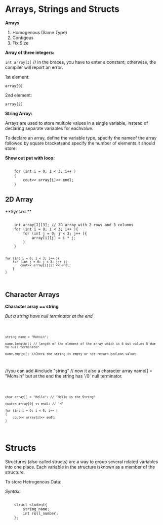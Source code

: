 # Arrays, Strings and Structs #

**Arrays**

1. Homogenous (Same Type)
2. Contigous  
3. Fix Size


**Array of three integers:**

<code>int array[3]</code> // In the braces, you have to enter a constant; otherwise, the compiler will report an error.

1st element:

<code>array[0]</code>

2nd element:

<code>array[2]</code>

**String Array:**


Arrays are used to store multiple values in a single variable, instead of declaring separate variables for eachvalue.

To declare an array, define the variable type, specify the nameof the array followed by square bracketsand specify the number of elements it should store:

**Show out put with loop:**

<code>
    for (int i = 0; i < 3; i++ )
    {
        cout<< array[i]<< endl;
    }
</code>

## 2D Array ##

**Syntax: **

<code>
    int array[2][3]; // 2D array with 2 rows and 3 columns
    for (int i = 0; i < 3; i++ ){
        for (int j = 0; j < 3; j++ ){
            array[i][j] = i * j;
        }
    }
    
    for (int i = 0; i < 3; i++ ){
        for (int j = 0; j < 3; j++ ){
            cout<< array[i][j] << endl;
        }
    }
</code>


## Character Arrays ##

**Character array  == string**

*But a string have null terminator at the end*
 


<code>

    string name = "Mohsin";

    name.length(); // length of the element of the array which is 6 but values 5 due to null terminator

    name.empty(); //Check the string is empty or not return boolean value; 

</code>//you can add #include "string" // now it also a character array name[] = "Mohsin" but at the end the string has '/0' null terminator.

<code>

    char array[] = "Hello"; // "Hello is the String"

    cout<< array[0] << endl; // 'H'

    for (int i = 0; i < 6; i++ )
    {
        cout<< array[i]<< endl;
    }
    

</code>


# Structs #

Structures (also called structs) are a way to group several related variables into one place. Each variable in the structure isknown as a member of the structure. 

To store Hetrogenous Data:

*Syntax:*

<code>
    struct student{
        string name;
        int roll_number;
    };
</code>




